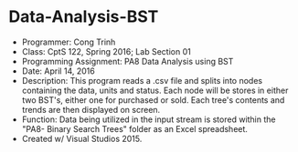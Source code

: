 # Data-Analysis-BST
* Programmer: Cong Trinh
* Class: CptS 122, Spring 2016; Lab Section 01
* Programming Assignment: PA8 Data Analysis using BST
* Date: April 14, 2016
* Description: This program reads a .csv file and splits into nodes containing the data, units and status. Each node will be stores in either two BST's, either one for purchased or sold. Each tree's contents and trends are then displayed on screen.
* Function: Data being utilized in the input stream is stored within the "PA8- Binary Search Trees" folder as an Excel spreadsheet.
* Created w/ Visual Studios 2015.
